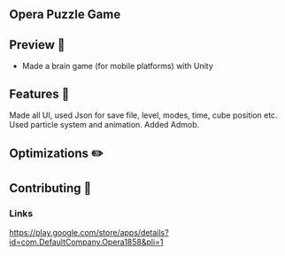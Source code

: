 ## Opera Puzzle Game

## Preview 👀

- Made a brain game (for mobile platforms) with Unity

## Features 📃

Made all UI, 
used Json for save file, level, modes, time, cube position etc. Used particle system 
and animation. Added Admob.

## Optimizations ✏️



## Contributing 💪

### Links
https://play.google.com/store/apps/details?id=com.DefaultCompany.Opera1858&pli=1


